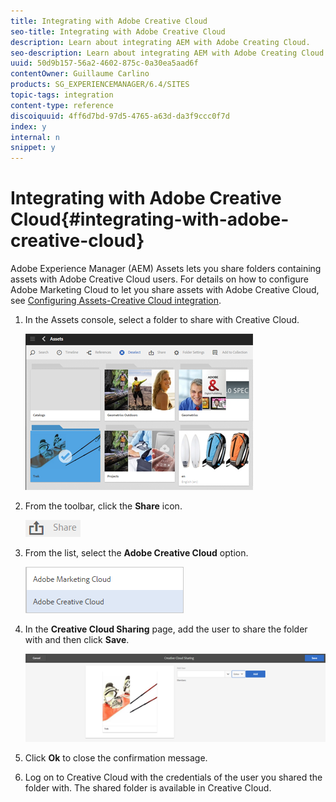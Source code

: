 ```yaml
---
title: Integrating with Adobe Creative Cloud
seo-title: Integrating with Adobe Creative Cloud
description: Learn about integrating AEM with Adobe Creating Cloud.
seo-description: Learn about integrating AEM with Adobe Creating Cloud.
uuid: 50d9b157-56a2-4602-875c-0a30ea5aad6f
contentOwner: Guillaume Carlino
products: SG_EXPERIENCEMANAGER/6.4/SITES
topic-tags: integration
content-type: reference
discoiquuid: 4ff6d7bd-97d5-4765-a63d-da3f9ccc0f7d
index: y
internal: n
snippet: y
---
```


# Integrating with Adobe Creative Cloud{#integrating-with-adobe-creative-cloud}

Adobe Experience Manager (AEM) Assets lets you share folders containing assets with Adobe Creative Cloud users. For details on how to configure Adobe Marketing Cloud to let you share assets with Adobe Creative Cloud, see [Configuring Assets-Creative Cloud integration](../../../sites/administering/using/configure-assets-cc-integration.md).

1. In the Assets console, select a folder to share with Creative Cloud.

   ![](assets/chlimage_1-15.png)

1. From the toolbar, click the **Share** icon.

   ![](assets/chlimage_1-16.png)

1. From the list, select the **Adobe Creative Cloud** option.

   ![](assets/chlimage_1-17.png)

1. In the **Creative Cloud Sharing** page, add the user to share the folder with and then click **Save**.

   ![](assets/chlimage_1-18.png)

1. Click **Ok** to close the confirmation message.
1. Log on to Creative Cloud with the credentials of the user you shared the folder with. The shared folder is available in Creative Cloud.

